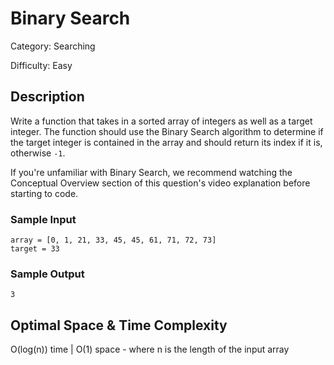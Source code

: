 # Binary Search

Category: Searching

Difficulty: Easy

## Description

Write a function that takes in a sorted array of integers as well as a target
integer. The function should use the Binary Search algorithm to determine if
the target integer is contained in the array and should return its index if it
is, otherwise `-1`.

If you're unfamiliar with Binary Search, we recommend watching the Conceptual
Overview section of this question's video explanation before starting to code.


### Sample Input
```
array = [0, 1, 21, 33, 45, 45, 61, 71, 72, 73]
target = 33
```

### Sample Output
```
3
```

## Optimal Space & Time Complexity

O(log(n)) time | O(1) space - where n is the length of the input array
